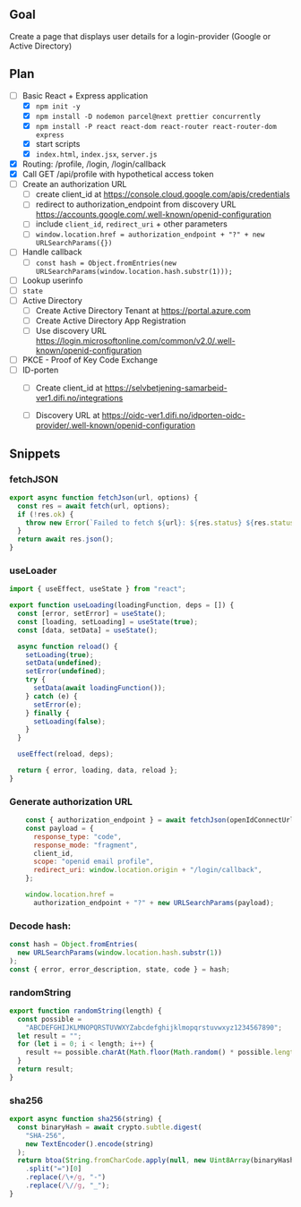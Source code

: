 ## Goal

Create a page that displays user details for a login-provider (Google or Active Directory)

## Plan

* [ ] Basic React + Express application
    * [x] `npm init -y`
    * [x] `npm install -D nodemon parcel@next prettier concurrently`
    * [x] `npm install -P react react-dom react-router react-router-dom express`
    * [x] start scripts
    * [x] `index.html`, `index.jsx`, `server.js`
* [x] Routing: /profile, /login, /login/callback
* [x] Call GET /api/profile with hypothetical access token
* [ ] Create an authorization URL
    * [ ] create client_id at https://console.cloud.google.com/apis/credentials
    * [ ] redirect to authorization_endpoint from discovery URL https://accounts.google.com/.well-known/openid-configuration
    * [ ] include `client_id`, `redirect_uri` + other parameters
    * [ ] `window.location.href = authorization_endpoint + "?" + new URLSearchParams({})`
* [ ] Handle callback
    * [ ] `const hash = Object.fromEntries(new URLSearchParams(window.location.hash.substr(1)));`
* [ ] Lookup userinfo
* [ ] `state`
* [ ] Active Directory
    * [ ] Create Active Directory Tenant at https://portal.azure.com
    * [ ] Create Active Directory App Registration
    * [ ] Use discovery URL https://login.microsoftonline.com/common/v2.0/.well-known/openid-configuration
* [ ] PKCE - Proof of Key Code Exchange
* [ ] ID-porten
    * [ ] Create client_id at https://selvbetjening-samarbeid-ver1.difi.no/integrations
    * [ ] Discovery URL at https://oidc-ver1.difi.no/idporten-oidc-provider/.well-known/openid-configuration


## Snippets

### fetchJSON

```javascript
export async function fetchJson(url, options) {
  const res = await fetch(url, options);
  if (!res.ok) {
    throw new Error(`Failed to fetch ${url}: ${res.status} ${res.statusText}`);
  }
  return await res.json();
}
```

### useLoader

```javascript
import { useEffect, useState } from "react";

export function useLoading(loadingFunction, deps = []) {
  const [error, setError] = useState();
  const [loading, setLoading] = useState(true);
  const [data, setData] = useState();

  async function reload() {
    setLoading(true);
    setData(undefined);
    setError(undefined);
    try {
      setData(await loadingFunction());
    } catch (e) {
      setError(e);
    } finally {
      setLoading(false);
    }
  }

  useEffect(reload, deps);

  return { error, loading, data, reload };
}
```


### Generate authorization URL

```javascript
    const { authorization_endpoint } = await fetchJson(openIdConnectUrl);
    const payload = {
      response_type: "code",
      response_mode: "fragment",
      client_id,
      scope: "openid email profile",
      redirect_uri: window.location.origin + "/login/callback",
    };

    window.location.href =
      authorization_endpoint + "?" + new URLSearchParams(payload);
```

### Decode hash:

```javascript
const hash = Object.fromEntries(
  new URLSearchParams(window.location.hash.substr(1))
);
const { error, error_description, state, code } = hash;
```

### randomString

```javascript
export function randomString(length) {
  const possible =
    "ABCDEFGHIJKLMNOPQRSTUVWXYZabcdefghijklmopqrstuvwxyz1234567890";
  let result = "";
  for (let i = 0; i < length; i++) {
    result += possible.charAt(Math.floor(Math.random() * possible.length));
  }
  return result;
}
```

### sha256

```javascript
export async function sha256(string) {
  const binaryHash = await crypto.subtle.digest(
    "SHA-256",
    new TextEncoder().encode(string)
  );
  return btoa(String.fromCharCode.apply(null, new Uint8Array(binaryHash)))
    .split("=")[0]
    .replace(/\+/g, "-")
    .replace(/\//g, "_");
}

```
